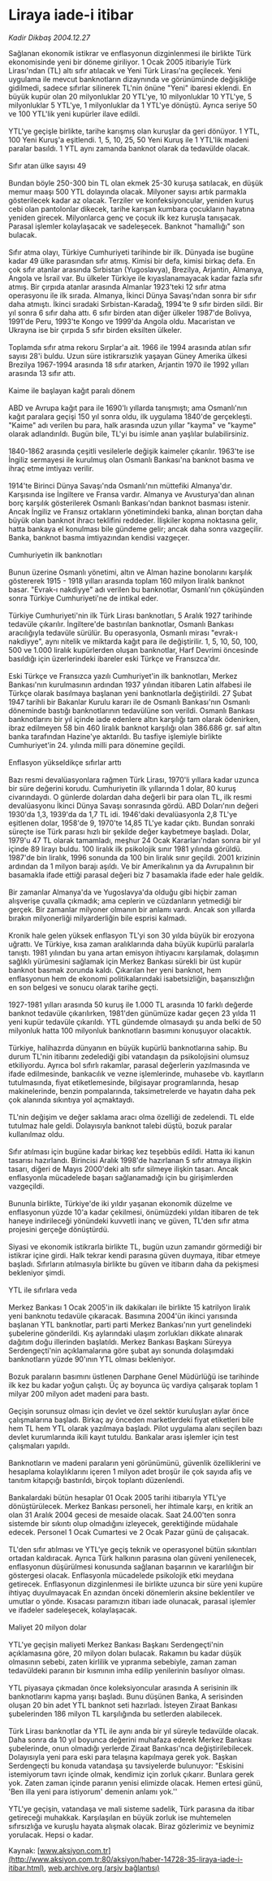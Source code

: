 # Liraya iade-i itibar

*Kadir Dikbaş 2004.12.27*

<font class="agenda2NewsSpot">
 Sağlanan ekonomik istikrar ve enflasyonun dizginlenmesi ile birlikte Türk ekonomisinde yeni bir döneme giriliyor. 1 Ocak 2005 itibariyle Türk Lirası'ndan (TL) altı sıfır atılacak ve Yeni Türk Lirası'na geçilecek.
</font>
<font class="newsDetail">
 Yeni uygulama ile mevcut banknotların dizaynında ve görünümünde değişikliğe gidilmedi, sadece sıfırlar silinerek TL'nin önüne "Yeni" ibaresi eklendi. En büyük kupür olan 20 milyonluklar 20 YTL'ye, 10 milyonluklar 10 YTL'ye, 5 milyonluklar 5 YTL'ye, 1 milyonluklar da 1 YTL'ye dönüştü. Ayrıca seriye 50 ve 100 YTL'lik yeni kupürler ilave edildi.
 <br/>
 <br/>
 YTL'ye geçişle birlikte, tarihe karışmış olan kuruşlar da geri dönüyor. 1 YTL, 100 Yeni Kuruş'a eşitlendi. 1, 5, 10, 25, 50 Yeni Kuruş ile 1 YTL'lik madeni paralar basıldı. 1 YTL aynı zamanda banknot olarak da tedavülde olacak.
 <br/>
 <br/>
 Sıfır atan ülke sayısı 49
 <br/>
 <br/>
 Bundan böyle 250-300 bin TL olan ekmek 25-30 kuruşa satılacak, en düşük memur maaşı 500 YTL dolayında olacak. Milyoner sayısı artık parmakla gösterilecek kadar az olacak. Terziler ve konfeksiyoncular, yeniden kuruş cebi olan pantolonlar dikecek, tarihe karışan kumbara çocukların hayatına yeniden girecek. Milyonlarca genç ve çocuk ilk kez kuruşla tanışacak. Parasal işlemler kolaylaşacak ve sadeleşecek. Banknot "hamallığı" son bulacak.
 <br/>
 <br/>
 Sıfır atma olayı, Türkiye Cumhuriyeti tarihinde bir ilk. Dünyada ise bugüne kadar 49 ülke parasından sıfır atmış. Kimisi bir defa, kimisi birkaç defa. En çok sıfır atanlar arasında Sırbistan (Yugoslavya), Brezilya, Arjantin, Almanya, Angola ve İsrail var. Bu ülkeler Türkiye ile kıyaslanamayacak kadar fazla sıfır atmış. Bir çırpıda atanlar arasında Almanlar 1923'teki 12 sıfır atma operasyonu ile ilk sırada. Almanya, İkinci Dünya Savaşı'ndan sonra bir sıfır daha atmıştı. İkinci sıradaki Sırbistan-Karadağ, 1994'te 9 sıfır birden sildi. Bir yıl sonra 6 sıfır daha attı. 6 sıfır birden atan diğer ülkeler 1987'de Bolivya, 1991'de Peru, 1993'te Kongo ve 1999'da Angola oldu. Macaristan ve Ukrayna ise bir çırpıda 5 sıfır birden eksilten ülkeler.
 <br/>
 <br/>
 Toplamda sıfır atma rekoru Sırplar'a ait. 1966 ile 1994 arasında atılan sıfır sayısı 28'i buldu. Uzun süre istikrarsızlık  yaşayan Güney Amerika ülkesi Brezilya 1967-1994 arasında 18 sıfır atarken, Arjantin 1970 ile 1992 yılları arasında 13 sıfır attı.
 <br/>
 <br/>
 Kaime ile başlayan kağıt paralı dönem
 <br/>
 <br/>
 ABD ve Avrupa kağıt para ile 1690'lı yıllarda tanışmıştı; ama Osmanlı'nın kağıt paralara geçişi 150 yıl sonra oldu, ilk uygulama 1840'de gerçekleşti. "Kaime" adı verilen bu para, halk arasında uzun yıllar "kayma" ve "kayme" olarak adlandırıldı. Bugün bile, TL'yi bu isimle anan yaşlılar bulabilirsiniz.
 <br/>
 <br/>
 1840-1862 arasında çeşitli vesilelerle değişik kaimeler çıkarılır. 1963'te ise İngiliz sermayesi ile kurulmuş olan Osmanlı Bankası'na banknot basma ve ihraç etme imtiyazı verilir.
 <br/>
 <br/>
 1914'te Birinci Dünya Savaşı'nda Osmanlı'nın müttefiki Almanya'dır. Karşısında ise İngiltere ve Fransa vardır. Almanya ve Avusturya'dan alınan borç karşılık gösterilerek Osmanlı Bankası'ndan banknot basması istenir. Ancak İngiliz ve Fransız ortakların yönetimindeki banka, alınan borçtan daha büyük olan banknot ihracı teklifini reddeder. İlişkiler kopma noktasına gelir, hatta bankaya el konulması bile gündeme gelir; ancak daha sonra vazgeçilir. Banka, banknot basma imtiyazından kendisi vazgeçer.
 <br/>
 <br/>
 Cumhuriyetin ilk banknotları
 <br/>
 <br/>
 Bunun üzerine Osmanlı yönetimi, altın ve Alman hazine bonolarını karşılık göstererek 1915 - 1918 yılları arasında toplam 160 milyon liralık banknot basar. "Evrak-ı nakdiyye" adı verilen bu banknotlar, Osmanlı'nın çöküşünden sonra Türkiye Cumhuriyeti'ne de intikal eder.
 <br/>
 <br/>
 Türkiye Cumhuriyeti'nin ilk Türk Lirası banknotları, 5 Aralık 1927 tarihinde tedavüle çıkarılır. İngiltere'de bastırılan banknotlar, Osmanlı Bankası aracılığıyla tedavüle sürülür. Bu operasyonla, Osmanlı mirası "evrak-ı nakdiyye", aynı nitelik ve miktarda kağıt para ile değiştirilir. 1, 5, 10, 50, 100, 500 ve 1.000 liralık kupürlerden oluşan banknotlar, Harf Devrimi öncesinde basıldığı için üzerlerindeki ibareler eski Türkçe ve Fransızca'dır.
 <br/>
 <br/>
 Eski Türkçe ve Fransızca yazılı Cumhuriyet'in ilk banknotları, Merkez Bankası'nın kurulmasının ardından 1937 yılından itibaren Latin alfabesi ile Türkçe olarak basılmaya başlanan yeni banknotlarla değiştirildi. 27 Şubat 1947 tarihli bir Bakanlar Kurulu kararı ile de Osmanlı Bankası'nın Osmanlı döneminde bastığı banknotlarının tedavülüne son verildi. Osmanlı Bankası banknotlarını bir yıl içinde iade edenlere altın karşılığı tam olarak ödenirken, ibraz edilmeyen 58 bin 460 liralık banknot karşılığı olan 386.686 gr. saf altın banka tarafından Hazine'ye aktarıldı. Bu tasfiye işlemiyle birlikte Cumhuriyet'in 24. yılında milli para dönemine geçildi.
 <br/>
 <br/>
 Enflasyon yükseldikçe sıfırlar arttı
 <br/>
 <br/>
 Bazı resmi devalüasyonlara rağmen Türk Lirası, 1970'li yıllara kadar uzunca bir süre değerini korudu. Cumhuriyetin ilk yıllarında 1 dolar, 80 kuruş civarındaydı. O günlerde dolardan daha değerli bir para olan TL, ilk resmi devalüasyonu İkinci Dünya Savaşı sonrasında gördü. ABD Doları'nın değeri 1930'da 1,3, 1939'da da 1,7 TL idi. 1946'daki devalüasyonla 2,8 TL'ye eşitlenen dolar, 1958'de 9, 1970'te 14,85 TL'ye kadar çıktı. Bundan sonraki süreçte ise Türk parası hızlı bir şekilde değer kaybetmeye başladı. Dolar, 1979'u 47 TL olarak tamamladı, meşhur 24 Ocak Kararları'ndan sonra bir yıl içinde 89 lirayı buldu. 100 liralık ilk psikolojik sınır 1981 yılında görüldü. 1987'de bin liralık, 1996 sonunda da 100 bin liralık sınır geçildi. 2001 krizinin ardından da 1 milyon barajı aşıldı. Ve bir Amerikalının ya da Avrupalının bir basamakla ifade ettiği parasal değeri biz 7 basamakla ifade eder hale geldik.
 <br/>
 <br/>
 Bir zamanlar Almanya'da ve Yugoslavya'da olduğu gibi hiçbir zaman alışverişe çuvalla çıkmadık; ama ceplerin ve cüzdanların yetmediği bir gerçek. Bir zamanlar milyoner olmanın bir anlamı vardı. Ancak son yıllarda bırakın milyonerliği milyarderliğin bile esprisi kalmadı.
 <br/>
 <br/>
 Kronik hale gelen yüksek enflasyon TL'yi son 30 yılda büyük bir erozyona uğrattı. Ve Türkiye, kısa zaman aralıklarında daha büyük kupürlü paralarla tanıştı. 1981 yılından bu yana artan emisyon ihtiyacını karşılamak, dolaşımın sağlıklı yürümesini sağlamak için Merkez Bankası sürekli bir üst kupür banknot basmak zorunda kaldı. Çıkarılan her yeni banknot, hem enflasyonun hem de ekonomi politikalarındaki isabetsizliğin, başarısızlığın en son belgesi ve sonucu olarak tarihe geçti.
 <br/>
 <br/>
 1927-1981 yılları arasında 50 kuruş ile 1.000 TL arasında 10 farklı değerde banknot tedavüle çıkarılırken, 1981'den günümüze kadar geçen 23 yılda 11 yeni kupür tedavüle çıkarıldı. YTL gündemde olmasaydı şu anda belki de 50 milyonluk hatta 100 milyonluk banknotların basımını konuşuyor olacaktık.
 <br/>
 <br/>
 Türkiye, halihazırda dünyanın en büyük kupürlü banknotlarına sahip. Bu durum TL'nin itibarını zedelediği gibi vatandaşın da psikolojisini olumsuz etkiliyordu. Ayrıca bol sıfırlı rakamlar, parasal değerlerin yazılmasında ve ifade edilmesinde, bankacılık ve vezne işlemlerinde, muhasebe vb. kayıtların tutulmasında, fiyat etiketlemesinde, bilgisayar programlarında, hesap makinelerinde, benzin pompalarında, taksimetrelerde ve hayatın daha pek çok alanında sıkıntıya yol açmaktaydı.
 <br/>
 <br/>
 TL'nin değişim ve değer saklama aracı olma özelliği de zedelendi. TL elde tutulmaz hale geldi. Dolayısıyla banknot talebi düştü, bozuk paralar kullanılmaz oldu.
 <br/>
 <br/>
 Sıfır atılması için bugüne kadar birkaç kez teşebbüs edildi. Hatta iki kanun tasarısı hazırlandı. Birincisi Aralık 1998'de hazırlanan 5 sıfır atmaya ilişkin tasarı, diğeri de Mayıs 2000'deki altı sıfır silmeye ilişkin tasarı. Ancak enflasyonla mücadelede başarı sağlanamadığı için bu girişimlerden vazgeçildi.
 <br/>
 <br/>
 Bununla birlikte, Türkiye'de iki yıldır yaşanan ekonomik düzelme ve enflasyonun yüzde 10'a kadar çekilmesi, önümüzdeki yıldan itibaren de tek haneye indirileceği yönündeki kuvvetli inanç ve güven, TL'den sıfır atma projesini gerçeğe dönüştürdü.
 <br/>
 <br/>
 Siyasi ve ekonomik istikrarla birlikte TL, bugün uzun zamandır görmediği bir istikrar içine girdi. Halk tekrar kendi parasına güven duymaya, itibar etmeye başladı. Sıfırların atılmasıyla birlikte bu güven ve itibarın daha da pekişmesi bekleniyor şimdi.
 <br/>
 <br/>
 YTL ile sıfırlara veda
 <br/>
 <br/>
 Merkez Bankası 1 Ocak 2005'in ilk dakikaları ile birlikte 15 katrilyon liralık yeni banknotu tedavüle çıkaracak. Basımına 2004'ün ikinci yarısında başlanan YTL banknotlar, parti parti Merkez Bankası'nın yurt genelindeki şubelerine gönderildi. Kış aylarındaki ulaşım zorlukları dikkate alınarak dağıtım doğu illerinden başlatıldı. Merkez Bankası Başkanı Süreyya  Serdengeçti'nin açıklamalarına göre şubat ayı sonunda dolaşımdaki banknotların yüzde 90'ının YTL olması bekleniyor.
 <br/>
 <br/>
 Bozuk paraların basımını üstlenen Darphane Genel Müdürlüğü ise tarihinde ilk kez bu kadar yoğun çalıştı. Üç ay boyunca üç vardiya çalışarak toplam 1 milyar 200 milyon adet madeni para bastı.
 <br/>
 <br/>
 Geçişin sorunsuz olması için devlet ve özel sektör kuruluşları aylar önce çalışmalarına başladı. Birkaç ay önceden marketlerdeki fiyat etiketleri bile hem TL hem YTL olarak yazılmaya başladı. Pilot uygulama alanı seçilen bazı devlet kurumlarında ikili kayıt tutuldu. Bankalar arası işlemler için test çalışmaları yapıldı.
 <br/>
 <br/>
 Banknotların ve madeni paraların yeni görünümünü, güvenlik özelliklerini ve hesaplama kolaylıklarını içeren 1 milyon adet broşür ile çok sayıda afiş ve tanıtım kitapçığı bastırıldı, birçok toplantı düzenlendi.
 <br/>
 <br/>
 Bankalardaki bütün hesaplar 01 Ocak 2005 tarihi itibarıyla YTL'ye dönüştürülecek. Merkez Bankası personeli, her ihtimale karşı, en kritik an olan 31 Aralık 2004 gecesi de mesaide olacak. Saat 24.00'ten sonra sistemde bir sıkıntı olup olmadığını izleyecek, gerektiğinde müdahale edecek. Personel 1 Ocak Cumartesi ve 2 Ocak Pazar günü de çalışacak.
 <br/>
 <br/>
 TL'den sıfır atılması ve YTL'ye geçiş teknik ve operasyonel bütün sıkıntıları ortadan kaldıracak. Ayrıca Türk halkının parasına olan güveni yenilenecek, enflasyonun düşürülmesi konusunda sağlanan başarının ve kararlılığın bir göstergesi olacak. Enflasyonla mücadelede psikolojik etki meydana getirecek. Enflasyonun dizginlenmesi ile birlikte uzunca bir süre yeni kupüre ihtiyaç duyulmayacak En azından önceki dönemlerin aksine beklentiler ve umutlar o yönde. Kısacası paramızın itibarı iade olunacak, parasal işlemler ve ifadeler sadeleşecek, kolaylaşacak.
 <br/>
 <br/>
 Maliyet 20 milyon dolar
 <br/>
 <br/>
 YTL'ye geçişin maliyeti Merkez Bankası Başkanı Serdengeçti'nin açıklamasına göre, 20 milyon doları bulacak. Rakamın bu kadar düşük olmasının sebebi, zaten kirlilik ve yıpranma sebebiyle, zaman zaman tedavüldeki paranın bir kısmının imha edilip yenilerinin basılıyor olması.
 <br/>
 <br/>
 YTL piyasaya çıkmadan önce koleksiyoncular arasında A serisinin ilk banknotlarını kapma yarışı başladı. Bunu düşünen Banka, A serisinden oluşan 20 bin adet YTL banknot seti hazırladı. İsteyen Ziraat Bankası şubelerinden 186 milyon TL karşılığında bu setlerden alabilecek.
 <br/>
 <br/>
 Türk Lirası banknotlar da YTL ile aynı anda bir yıl süreyle tedavülde olacak. Daha sonra da 10 yıl boyunca değerini muhafaza ederek Merkez Bankası şubelerinde, onun olmadığı yerlerde Ziraat Bankası'nca değiştirilebilecek. Dolayısıyla yeni para eski para telaşına kapılmaya gerek yok. Başkan Serdengeçti bu konuda vatandaşa şu tavsiyelerde bulunuyor: "Eskisini istemiyorum tavrı içinde olmak, kendimiz için zorluk çıkarır. Bunlara gerek yok. Zaten zaman içinde paranın yenisi elimizde olacak. Hemen ertesi günü, 'Ben illa yeni para istiyorum' demenin anlamı yok.''
 <br/>
 <br/>
 YTL'ye geçişin, vatandaşa ve mali sisteme sadelik, Türk parasına da itibar getireceği muhakkak. Karşılaşılan en büyük zorluk ise muhtemelen sıfırsızlığa ve kuruşlu hayata alışmak olacak. Biraz gözlerimiz ve beynimiz yorulacak. Hepsi o kadar.
 <br/>
</font>

Kaynak: [www.aksiyon.com.tr](http://www.aksiyon.com.tr:80/aksiyon/haber-14728-35-liraya-iade-i-itibar.html), [web.archive.org (arşiv bağlantısı)](http://web.archive.org/web/20101020071252/http://www.aksiyon.com.tr:80/aksiyon/haber-14728-35-liraya-iade-i-itibar.html)
